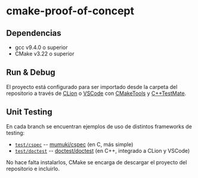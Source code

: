 # cmake-proof-of-concept

## Dependencias

- gcc v9.4.0 o superior
- CMake v3.22 o superior

## Run & Debug

El proyecto está configurado para ser importado desde la carpeta del repositorio
a través de [CLion] o [VSCode] con [CMakeTools] y [C++TestMate].

[CLion]: https://www.jetbrains.com/clion/features/run-and-debug.html
[VSCode]: https://code.visualstudio.com/docs/editor/debugging
[CMakeTools]: https://github.com/microsoft/vscode-cmake-tools/blob/main/docs/README.md
[C++TestMate]: https://marketplace.visualstudio.com/items?itemName=matepek.vscode-catch2-test-adapter

## Unit Testing

En cada branch se encuentran ejemplos de uso de distintos frameworks de testing:
  - [`test/cspec`] -- [mumuki/cspec] (en C, más simple)
  - [`test/doctest`] -- [doctest/doctest] (en C++, integrado a CLion y VSCode)

No hace falta instalarlos, CMake se encarga de descargar el proyecto del
repositorio e incluirlo.

[`test/cspec`]: https://github.com/RaniAgus/cmake-proof-of-concept/tree/test/cspec
[mumuki/cspec]: https://github.com/mumuki/cspec

[`test/doctest`]: https://github.com/RaniAgus/cmake-proof-of-concept/tree/test/doctest
[doctest/doctest]: https://github.com/doctest/doctest
